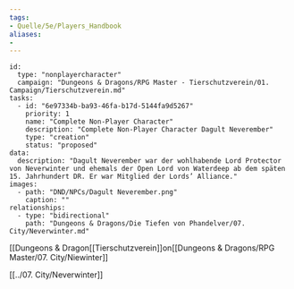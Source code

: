 ```yaml
---
tags:
- Quelle/5e/Players_Handbook
aliases:
- 
---
```

```RpgManager4
id: 
  type: "nonplayercharacter"
  campaign: "Dungeons & Dragons/RPG Master - Tierschutzverein/01. Campaign/Tierschutzverein.md"
tasks: 
  - id: "6e97334b-ba93-46fa-b17d-5144fa9d5267"
    priority: 1
    name: "Complete Non-Player Character"
    description: "Complete Non-Player Character Dagult Neverember"
    type: "creation"
    status: "proposed"
data: 
  description: "Dagult Neverember war der wohlhabende Lord Protector von Neverwinter und ehemals der Open Lord von Waterdeep ab dem späten 15. Jahrhundert DR. Er war Mitglied der Lords’ Alliance."
images: 
  - path: "DND/NPCs/Dagult Neverember.png"
    caption: ""
relationships: 
  - type: "bidirectional"
    path: "Dungeons & Dragons/Die Tiefen von Phandelver/07. City/Neverwinter.md"
```

[[Dungeons & Dragon[[Tierschutzverein]]on[[Dungeons & Dragons/RPG Master/07. City/Niewinter]]






[[../07. City/Neverwinter]]